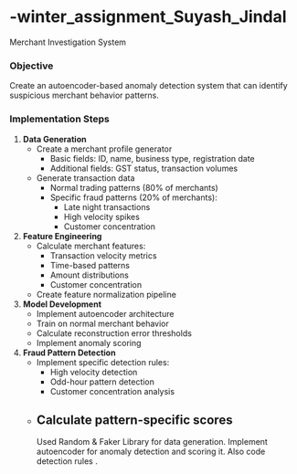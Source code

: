 # -winter_assignment_Suyash_Jindal
Merchant Investigation System 
### Objective

Create an autoencoder-based anomaly detection system that can identify suspicious merchant behavior patterns.

### Implementation Steps

1. **Data Generation**
    - Create a merchant profile generator
        - Basic fields: ID, name, business type, registration date
        - Additional fields: GST status, transaction volumes
    - Generate transaction data
        - Normal trading patterns (80% of merchants)
        - Specific fraud patterns (20% of merchants):
            - Late night transactions
            - High velocity spikes
            - Customer concentration
2. **Feature Engineering**
    - Calculate merchant features:
        - Transaction velocity metrics
        - Time-based patterns
        - Amount distributions
        - Customer concentration
    - Create feature normalization pipeline
3. **Model Development**
    - Implement autoencoder architecture
    - Train on normal merchant behavior
    - Calculate reconstruction error thresholds
    - Implement anomaly scoring
4. **Fraud Pattern Detection**
    - Implement specific detection rules:
        - High velocity detection
        - Odd-hour pattern detection
        - Customer concentration analysis
    - Calculate pattern-specific scores
      ---------------------------------------------------------
      Used Random & Faker Library for data generation.
      Implement autoencoder for anomaly detection and scoring it.
      Also code detection rules .
